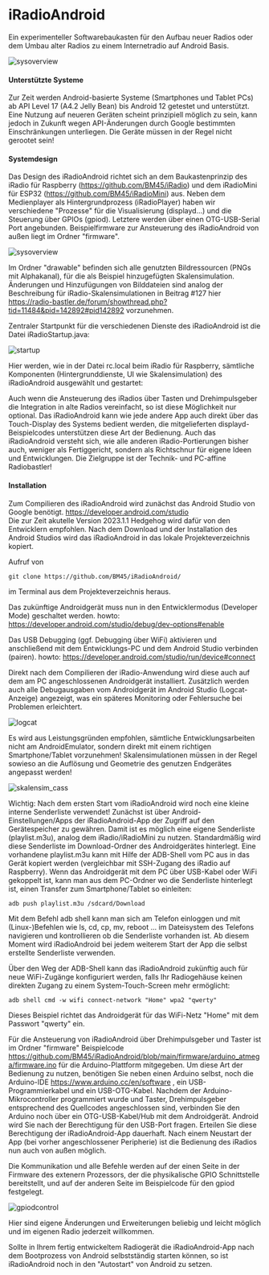 # iRadioAndroid

Ein experimenteller Softwarebaukasten für den Aufbau neuer Radios oder dem Umbau alter Radios zu einem Internetradio auf Android Basis.

![sysoverview](https://github.com/BM45/iRadioAndroid/blob/main/pics4www/systemoverview.jpg)

#### Unterstützte Systeme

Zur Zeit werden Android-basierte Systeme (Smartphones und Tablet PCs) ab API Level 17 (A4.2 Jelly Bean) bis Android 12 getestet und unterstützt.
Eine Nutzung auf neueren Geräten scheint prinzipiell möglich zu sein, kann jedoch in Zukunft wegen API-Änderungen durch Google bestimmten Einschränkungen unterliegen.
Die Geräte müssen in der Regel nicht gerootet sein!

#### Systemdesign

Das Design des iRadioAndroid richtet sich an dem Baukastenprinzip des iRadio für Raspberry (https://github.com/BM45/iRadio) und dem iRadioMini für ESP32 (https://github.com/BM45/iRadioMini) aus.
Neben dem Medienplayer als Hintergrundprozess (iRadioPlayer) haben wir verschiedene "Prozesse" für die Visualisierung (displayd...) und die Steuerung über GPIOs (gpiod). Letztere werden über einen OTG-USB-Serial Port angebunden. Beispielfirmware zur Ansteuerung des iRadioAndroid von außen liegt im Ordner "firmware". 

![sysoverview](https://github.com/BM45/iRadioAndroid/blob/main/pics4www/folders.jpg)

Im Ordner "drawable" befinden sich alle genutzten Bildressourcen (PNGs mit Alphakanal), für die als Beispiel hinzugefügten Skalensimulation. Änderungen und Hinzufügungen von Bilddateien sind analog der Beschreibung für iRadio-Skalensimulationen in Beitrag #127 hier https://radio-bastler.de/forum/showthread.php?tid=11484&pid=142892#pid142892 vorzunehmen.

Zentraler Startpunkt für die verschiedenen Dienste des iRadioAndroid ist die Datei iRadioStartup.java:

![startup](https://github.com/BM45/iRadioAndroid/blob/main/pics4www/startup.jpg)

Hier werden, wie in der Datei rc.local beim iRadio für Raspberry, sämtliche Komponenten (Hintergrunddienste, UI wie Skalensimulation) des iRadioAndroid ausgewählt und gestartet:

Auch wenn die Ansteuerung des iRadios über Tasten und Drehimpulsgeber die Integration in alte Radios vereinfacht, so ist diese Möglichkeit nur optional. Das iRadioAndroid kann wie jede andere App auch direkt über das Touch-Display des Systems bedient werden, die mitgelieferten displayd-Beispielcodes unterstützen diese Art der Bedienung.
Auch das iRadioAndroid versteht sich, wie alle anderen iRadio-Portierungen bisher auch, weniger als Fertiggericht, sondern als Richtschnur für eigene Ideen und Entwicklungen. Die Zielgruppe ist der Technik- und PC-affine Radiobastler!

#### Installation

Zum Compilieren des iRadioAndroid wird zunächst das Android Studio von Google benötigt. https://developer.android.com/studio  
Die zur Zeit akutelle Version 2023.1.1 Hedgehog wird dafür von den Entwicklern empfohlen. Nach dem Download und der Installation des Android Studios wird das iRadioAndroid in das lokale Projekteverzeichnis kopiert. 

Aufruf von


`git clone https://github.com/BM45/iRadioAndroid/`


im Terminal aus dem Projekteverzeichnis heraus.

Das zukünftige Androidgerät muss nun in den Entwicklermodus (Developer Mode) geschaltet werden. howto: https://developer.android.com/studio/debug/dev-options#enable

Das USB Debugging (ggf. Debugging über WiFi) aktivieren und anschließend mit dem Entwicklungs-PC und dem Android Studio verbinden (pairen).  howto: https://developer.android.com/studio/run/device#connect

Direkt nach dem Compilieren der iRadio-Anwendung wird diese auch auf dem am PC angeschlossenen Androidgerät installiert. Zusätzlich werden auch alle Debugausgaben vom Androidgerät im Android Studio (Logcat-Anzeige) angezeigt, was ein späteres Monitoring oder Fehlersuche bei Problemen erleichtert.

![logcat](https://developer.android.com/static/studio/images/debug/logcat_dolphin_2x.png)

Es wird aus Leistungsgründen empfohlen, sämtliche Entwicklungsarbeiten nicht am AndroidEmulator, sondern direkt mit einem richtigen Smartphone/Tablet vorzunehmen! Skalensimulationen müssen in der Regel sowieso an die Auflösung und Geometrie des genutzen Endgerätes angepasst werden!

![skalensim_cass](https://github.com/BM45/iRadioAndroid/blob/main/pics4www/skalensim.jpg)


Wichtig: Nach dem ersten Start vom iRadioAndroid wird noch eine kleine interne Senderliste verwendet!
Zunächst ist über Android-Einstellungen/Apps der iRadioAndroid-App der Zugriff auf den Gerätespeicher zu gewähren. Damit ist es möglich eine eigene Senderliste (playlist.m3u), analog dem iRadio/iRadioMini zu nutzen.
Standardmäßig wird diese Senderliste im Download-Ordner des Androidgerätes hinterlegt. 
Eine vorhandene playlist.m3u kann mit Hilfe der ADB-Shell vom PC aus in das Gerät kopiert werden (vergleichbar mit SSH-Zugang des iRadio auf Raspberry). 
Wenn das Androidgerät mit dem PC über USB-Kabel oder WiFi gekoppelt ist, kann man aus dem PC-Ordner wo die Senderliste hinterlegt ist, einen Transfer zum Smartphone/Tablet so einleiten:


`adb push playlist.m3u /sdcard/Download`


Mit dem Befehl adb shell kann man sich am Telefon einloggen und mit (Linux-)Befehlen wie ls, cd, cp, mv, reboot ... im Dateisystem des Telefons navigieren und kontrollieren ob die Senderliste vorhanden ist.
Ab diesem Moment wird iRadioAndroid bei jedem weiterem Start der App die selbst erstellte Senderliste verwenden. 

Über den Weg der ADB-Shell kann das iRadioAndroid zukünftig auch für neue WiFi-Zugänge konfiguriert werden, falls Ihr Radiogehäuse keinen direkten Zugang zu einem System-Touch-Screen mehr ermöglicht:


`adb shell cmd -w wifi connect-network "Home" wpa2 "qwerty"`


Dieses Beispiel richtet das Androidgerät für das WiFi-Netz "Home" mit dem Passwort "qwerty" ein.

Für die Ansteuerung von iRadioAndroid über Drehimpulsgeber und Taster ist im Ordner "firmware" Beispielcode https://github.com/BM45/iRadioAndroid/blob/main/firmware/arduino_atmega/firmware.ino für die Arduino-Plattform mitgegeben. Um diese Art der Bedienung zu nutzen, benötigen Sie neben einen Arduino selbst, noch die Arduino-IDE https://www.arduino.cc/en/software , ein USB-Programmierkabel und ein USB-OTG-Kabel. Nachdem der Arduino-Mikrocontroller programmiert wurde und Taster, Drehimpulsgeber entsprechend des Quellcodes angeschlossen sind, verbinden Sie den Arduino noch über ein OTG-USB-Kabel/Hub mit dem Androidgerät. Android wird Sie nach der Berechtigung für den USB-Port fragen. Erteilen Sie diese Berechtigung der iRadioAndroid-App dauerhaft. Nach einem Neustart der App (bei vorher angeschlossener Peripherie) ist die Bedienung des iRadios nun auch von außen möglich.

Die Kommunikation und alle Befehle werden auf der einen Seite in der Firmware des extenern Prozessors, der die physikalische GPIO Schnittstelle bereitstellt, und auf der anderen Seite im Beispielcode für den gpiod festgelegt.


![gpiodcontrol](https://github.com/BM45/iRadioAndroid/blob/main/pics4www/gpiodcommands.jpg)

Hier sind eigene Änderungen und Erweiterungen beliebig und leicht möglich und im eigenen Radio jederzeit willkommen. 


Sollte in Ihrem fertig entwickeltem Radiogerät die iRadioAndroid-App nach dem Bootprozess von Android selbstständig starten können, so ist iRadioAndroid noch in den "Autostart" von Android zu setzen.

